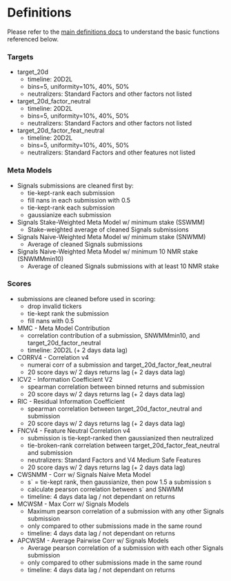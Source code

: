 # Definitions

Please refer to the [main definitions docs](../../numerai-tournament/scoring/definitions.md) to understand the basic functions referenced below.

### Targets

* target\_20d
  * timeline: 20D2L
  * bins=5, uniformity=10%, 40%, 50%
  * neutralizers: Standard Factors and other factors not listed
* target\_20d\_factor\_neutral
  * timeline: 20D2L
  * bins=5, uniformity=10%, 40%, 50%
  * neutralizers: Standard Factors and other factors not listed
* target\_20d\_factor\_feat\_neutral
  * timeline: 20D2L
  * bins=5, uniformity=10%, 40%, 50%
  * neutralizers: Standard Factors and other features not listed

### Meta Models

* Signals submissions are cleaned first by:
  * tie-kept-rank each submission
  * fill nans in each submission with 0.5
  * tie-kept-rank each submission
  * gaussianize each submission
* Signals Stake-Weighted Meta Model w/ minimum stake (SSWMM)
  * Stake-weighted average of cleaned Signals submissions
* Signals Naive-Weighted Meta Model w/ minimum stake (SNWMM)
  * Average of cleaned Signals submissions
* Signals Naive-Weighted Meta Model w/ minimum 10 NMR stake (SNWMMmin10)
  * Average of cleaned Signals submissions with at least 10 NMR stake

### Scores

* submissions are cleaned before used in scoring:
  * drop invalid tickers
  * tie-kept rank the submission
  * fill nans with 0.5
* MMC - Meta Model Contribution
  * correlation contribution of a submission, SNWMMmin10, and target\_20d\_factor\_neutral
  * timeline: 20D2L (+ 2 days data lag)
* CORRV4 - Correlation v4
  * numerai corr of a submission and target\_20d\_factor\_feat\_neutral
  * 20 score days w/ 2 days returns lag (+ 2 days data lag)
* ICV2 - Information Coefficient V2
  * spearman correlation between binned returns and submission
  * 20 score days w/ 2 days returns lag (+ 2 days data lag)
* RIC - Residual Information Coefficient
  * spearman correlation between target\_20d\_factor\_neutral and submission
  * 20 score days w/ 2 days returns lag (+ 2 days data lag)
* FNCV4 - Feature Neutral Correlation v4
  * submission is tie-kept-ranked then gaussianized then neutralized
  * tie-broken-rank correlation between target\_20d\_factor\_feat\_neutral and submission
  * neutralizers: Standard Factors and V4 Medium Safe Features
  * 20 score days w/ 2 days returns lag (+ 2 days data lag)
* CWSNMM - Corr w/ Signals Naive Meta Model
  * s\` = tie-kept rank, then gaussianize, then pow 1.5 a submission s
  * calculate pearson correlation between s\` and SNWMM
  * timeline: 4 days data lag / not dependant on returns
* MCWSM - Max Corr w/ Signals Models
  * Maximum pearson correlation of a submission with any other Signals submission&#x20;
  * only compared to other submissions made in the same round
  * timeline: 4 days data lag / not dependant on returns
* APCWSM - Average Pairwise Corr w/ Signals Models
  * Average pearson correlation of a submission with each other Signals submission
  * only compared to other submissions made in the same round
  * timeline: 4 days data lag / not dependant on returns
